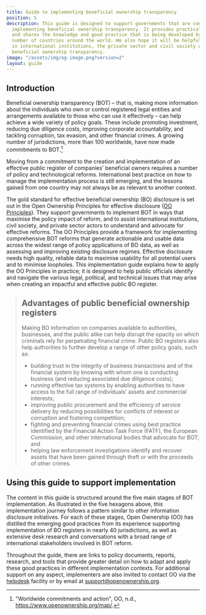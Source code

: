 ```yaml
---
title: Guide to implementing beneficial ownership transparency
position: 5
description: This guide is designed to support governments that are considering or
  implementing beneficial ownership transparency. It provides practical resources,
  and shares the knowledge and good practice that is being developed by a growing
  number of countries around the world. We also hope it will be helpful for people
  in international institutions, the private sector and civil society who are supporting
  beneficial ownership transparency.
image: "/assets/img/og-image.png?version=2"
layout: guide
---
```


## Introduction

Beneficial ownership transparency (BOT) – that is, making more information about the individuals who own or control registered legal entities and arrangements available to those who can use it effectively – can help achieve a wide variety of policy goals. These include promoting investment, reducing due diligence costs, improving corporate accountability, and tackling corruption, tax evasion, and other financial crimes. A growing number of jurisdictions, more than 100 worldwide, have now made commitments to BOT.[^1]

Moving from a commitment to the creation and implementation of an effective public register of companies’ beneficial owners requires a number of policy and technological reforms. International best practice on how to manage the implementation process is still emerging, and the lessons gained from one country may not always be as relevant to another context.

The gold standard for effective beneficial ownership (BO) disclosure is set out in the Open Ownership Principles for effective disclosure ([OO Principles](/principles)). They support governments to implement BOT in ways that maximise the policy impact of reform, and to assist international institutions, civil society, and private sector actors to understand and advocate for effective reforms. The OO Principles provide a framework for implementing comprehensive BOT reforms that generate actionable and usable data across the widest range of policy applications of BO data, as well as assessing and improving existing disclosure regimes. Effective disclosure needs high quality, reliable data to maximise usability for all potential users and to minimise loopholes. This implementation guide explains how to apply the OO Principles in practice; it is designed to help public officials identify and navigate the various legal, political, and technical issues that may arise when creating an impactful and effective public BO register.

> ## Advantages of public beneficial ownership registers
> 
> Making BO information on companies available to authorities, businesses, and the public alike can help disrupt the opacity on which criminals rely for perpetrating financial crime. Public BO registers also help authorities to further develop a range of other policy goals, such as:
>
> * building trust in the integrity of business transactions and of the financial system by knowing with whom one is conducting business (and reducing associated due diligence costs);
> * running effective tax systems by enabling authorities to have access to the full range of individuals’ assets and commercial interests;
> * improving public procurement and the efficiency of service delivery by reducing possibilities for conflicts of interest or corruption and fostering competition;
> * fighting and preventing financial crimes using best practice identified by the Financial Action Task Force (FATF), the European Commission, and other international bodies that advocate for BOT; and
> * helping law enforcement investigations identify and recover assets that have been gained through theft or with the proceeds of other crimes.

## Using this guide to support implementation

The content in this guide is structured around the five main stages of BOT implementation. As illustrated in the five hexagons above, this implementation journey follows a pattern similar to other information disclosure initiatives. For each of these stages, Open Ownership (OO) has distilled the emerging good practices from its experience supporting implementation of BO registers in nearly 40 jurisdictions, as well as extensive desk research and conversations with a broad range of international stakeholders involved in BOT reform.

Throughout the guide, there are links to policy documents, reports, research, and tools that provide greater detail on how to adapt and apply these good practices in different implementation contexts. For additional support on any aspect, implementers are also invited to contact OO via the [helpdesk](https://share.hsforms.com/1hD_mecn0TwyW15zYkesF5g3upv4) facility or by email at support@openownership.org.

[^1]: "Worldwide commitments and action", OO, n.d., https://www.openownership.org/map/.